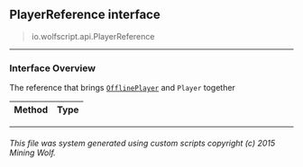 ## PlayerReference __interface__

>io.wolfscript.api.PlayerReference

---

### Interface Overview

The reference that brings [`OfflinePlayer`](OfflinePlayer.md) and `Player` together

Method | Type   
--- | :--- 



---



###### This file was system generated using custom scripts copyright (c) 2015 Mining Wolf.
	

